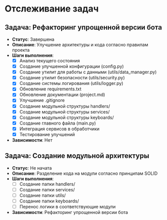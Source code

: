 # Отслеживание задач

## Задача: Рефакторинг упрощенной версии бота
- **Статус**: Завершена
- **Описание**: Улучшение архитектуры и кода согласно правилам проекта
- **Шаги выполнения**:
  - [x] Анализ текущего состояния
  - [x] Создание улучшенной конфигурации (config.py)
  - [x] Создание утилит для работы с данными (utils/data_manager.py)
  - [x] Создание утилит безопасности (utils/security.py)
  - [x] Создание системы логирования (utils/logger.py)
  - [x] Обновление requirements.txt
  - [x] Обновление документации (project.md)
  - [x] Улучшение .gitignore
  - [x] Создание модульной структуры handlers/
  - [x] Создание модульной структуры services/
  - [x] Создание модульной структуры keyboards/
  - [x] Создание главного файла (main.py)
  - [x] Интеграция сервисов в обработчики
  - [x] Тестирование улучшений
- **Зависимости**: Нет

## Задача: Создание модульной архитектуры
- **Статус**: Не начата
- **Описание**: Разделение кода на модули согласно принципам SOLID
- **Шаги выполнения**:
  - [ ] Создание папки handlers/
  - [ ] Создание папки services/
  - [ ] Создание папки utils/
  - [ ] Создание папки keyboards/
  - [ ] Перенос логики в соответствующие модули
- **Зависимости**: Рефакторинг упрощенной версии бота 